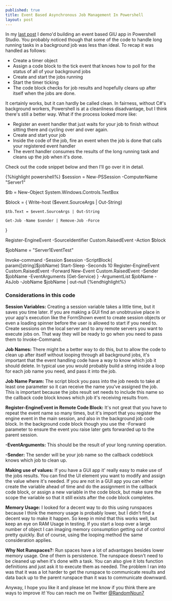 ```yaml
---
published: true
title: Event Based Asynchronous Job Management In Powershell
layout: post
---
```

In my [last post](http://randomnoun7.github.io/2016/03/06/SapienAppDemo.html) I demo'd building an event based GIU app in Powershell Studio. You probably noticed though that some of the code to handle long running tasks in a background job was less than ideal. 
To recap it was handled as follows:

* Create a timer object
* Assign a code block to the tick event that knows how to poll for the status of all of your background jobs
* Create and start the jobs running
* Start the timer ticking
* The code block checks for job results and hopefully cleans up after itself when the jobs are done. 

It certainly works, but it can hardly be called clean. In fairness, without C#'s background workers, Powershell is at a cleanliness disadvantage, but I think there's still a better way. 
What if the process looked more like:

* Register an event handler that just waits for your job to finish without sitting there and cycling over and over again.
* Create and start your job
* Inside the code of the job, fire an event when the job is done that calls your registered event handler
* The event handler consumes the results of the long running task and cleans up the job when it's done. 

Check out the code snippet below and then I'll go over it in detail.

{%highlight powershell%}
$session = New-PSSession -ComputerName "Server1"

$tb = New-Object System.Windows.Controls.TextBox

$block = {
    Write-host ($event.SourceArgs | Out-String)

    $tb.Text = $event.SourceArgs | Out-String

    Get-Job -Name $sender | Remove-Job -Force
}

Register-EngineEvent -SourceIdentifier Custom.RaisedEvent -Action $block

$jobName = "Server1EventTest"

Invoke-command -Session $session -ScriptBlock{
                                                param([string]$jobName) 
                                                Start-Sleep -Seconds 10
                                                Register-EngineEvent Custom.RaisedEvent -Forward
                                                New-Event Custom.RaisedEvent -Sender $jobName -EventArguments (Get-Service)
                                            } -ArgumentList $jobName -AsJob -JobName $jobName | out-null
{%endhighlight%}

### Considerations in this code

**Session Variables:** Creating a session variable takes a little time, but it saves you time later. If you are making a GUI find an unobtrusive place in your app's execution like the FormShown event to create session objects or even a loading spinner before the user is allowed to start if you need to. Create sessions on the local server and to any remote servers you want to execute jobs on. That way they will be ready to go when you need to pass them to Invoke-Command. 

**Job Names:** There might be a better way to do this, but to allow the code to clean up after itself without looping through all background jobs, it's important that the event handling code have a way to know which job it should delete. In typical use you would probably build a string inside a loop for each job name you need, and pass it into the job. 

**Job Name Param:** The script block you pass into the job needs to take at least one parameter so it can receive the name you've assigned the job. This is important because the jobs result set needs to include this name so the callback code block knows which job it's receiving results from.

**Register-EngineEvent in Remote Code Block:** It's not great that you have to repeat the event name so many times, but it's import that you register the engine event in the main session, and also in the background job code block. In the background code block though you use the -Forward parameter to ensure the event you raise later gets forwarded up to the parent session.

**-EventArguments:** This should be the result of your long running operation.

**-Sender:** The sender will be your job name so the callback codeblock knows which job to clean up.

**Making use of values:** If you have a GUI app it' really easy to make use of the jobs results. You can find the UI element you want to modify and assign the value where it's needed. If you are not in a GUI app you can either create the variable ahead of time and do the assignment in the callback code block, or assign a new variable in the code block, but make sure the scope the variable so that it still exists after the code block completes.

**Memory Usage:** I looked for a decent way to do this using runspaces because I think the memory usage is probably lower, but I didn't find a decent way to make it happen. So keep in mind that this works well, but keep an eye on RAM Usage in testing. If you start a loop over a large number of object I can imaging memory consumption getting out of control pretty quickly. But of course, using the looping method the same consideration applies.

**Why Not Runspaces?:** Run spaces have a lot of advantages besides lower memory usage. One of them is persistence. The runspace doesn't need to be cleaned up when it's done with a task. You can also give it lots function definitions and just ask it to execute them as needed. The problem I ran into was that it was a lot harder to get the runspace to communicate results and data back up to the parent runspace than it was to communicate downward. 

Anyway, I hope you like it and please let me know if you think there are ways to improve it! You can reach me on Twitter [@RandomNoun7](https://twitter.com/randomnoun7)
